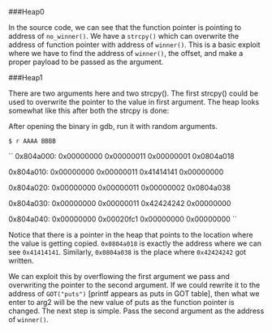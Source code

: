 ###Heap0

In the source code, we can see that the function pointer is pointing to address of `no_winner()`. 
We have a `strcpy()` which can overwrite the address of function pointer with address of `winner()`.
This is a basic exploit where we have to find the address of `winner()`, the offset, and make 
a proper payload to be passed as the argument. 

###Heap1

There are two arguments here and two strcpy(). The first strcpy() could be used 
to overwrite the pointer to the value in first argument. The heap looks somewhat like 
this after both the strcpy is done:

After opening the binary in gdb, run it with random arguments.

`$ r AAAA BBBB`

``
0x804a000:      0x00000000      0x00000011      0x00000001      0x0804a018

0x804a010:      0x00000000      0x00000011      0x41414141      0x00000000

0x804a020:      0x00000000      0x00000011      0x00000002      0x0804a038

0x804a030:      0x00000000      0x00000011      0x42424242      0x00000000

0x804a040:      0x00000000      0x00020fc1      0x00000000      0x00000000
``

Notice that there is a pointer in the heap that points to the location 
where the value is getting copied. `0x0804a018` is exactly the address 
where we can see `0x41414141`. Similarly, `0x0804a038` is the place where 
`0x42424242` got written. 

We can exploit this by overflowing the first argument we pass and overwriting 
the pointer to the second argument. If we could rewrite it to the address 
of `GOT("puts")` [printf appears as puts in GOT table], then what we enter to arg2 
will be the new value of puts as the function pointer is changed. 
The next step is simple. Pass the second argument as the address of `winner()`.
